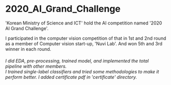 # 2020_AI_Grand_Challenge
'Korean Ministry of Science and ICT' hold the AI competition named '2020 AI Grand Challenge'.

I participated in the computer vision competition of that in 1st and 2nd round as a member of Computer vision start-up, 'Nuvi Lab'. And won 5th and 3rd winner in each round.

<h6>
I did EDA, pre-processing, trained model, and implemented the total pipeline with other members.<br>
I trained single-label classifiers and tried some methodologies to make it perform better.
I added certificate pdf in 'certificate' directory.
</h6>
